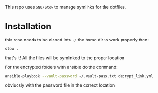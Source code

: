 This repo uses `GNU/Stow` to manage symlinks for the dotfiles.

# Installation

this repo needs to be cloned into `~/` the home dir to work properly then:

```bash
stow .
```

that's it! All the files will be symlinked to the proper location

For the encrypted folders with ansible do the command:

```bash
ansible-playbook --vault-password ~/.vault-pass.txt decrypt_link.yml
```

obviuosly with the password file in the correct location
